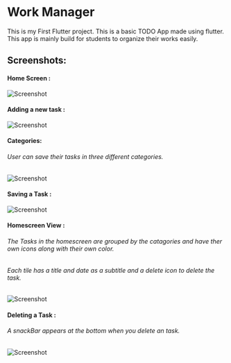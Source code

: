 # Work Manager

This is my First Flutter project.
This is a basic TODO App made using flutter.
This app is mainly build for students to organize their works easily.


## Screenshots:
#### Home Screen :
<!--Images-->
![Screenshot](screenshots/img1.jpeg)
#### Adding a new task :
<!--Images-->
![Screenshot](screenshots/img2.jpeg)

#### Categories:
###### User can save their tasks in three different categories.
<!--Images-->
![Screenshot](screenshots/img4.jpeg)
#### Saving a Task :
<!--Images-->
![Screenshot](screenshots/img3.jpeg)
#### Homescreen View :
###### The Tasks in the homescreen are grouped by the catagories and have ther own icons along with their own color.

###### Each tile has a title and date as a subtitle and a delete icon to delete the task.
<!--Images-->
![Screenshot](screenshots/img5.jpeg)
#### Deleting a Task :
###### A snackBar appears at the bottom when you delete an task.
<!--Images-->
![Screenshot](screenshots/img6.jpeg)
